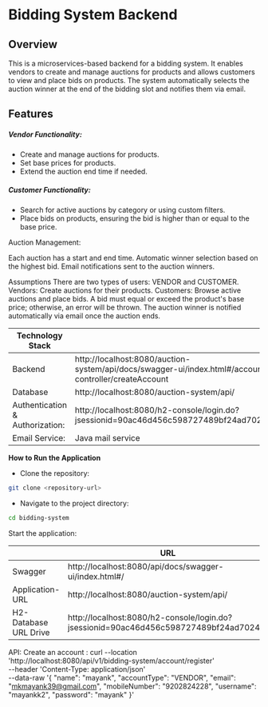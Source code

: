 # Bidding System Backend
## Overview
This is a microservices-based backend for a bidding system. It enables vendors to create and manage auctions for products and allows customers to view and place bids on products. The system automatically selects the auction winner at the end of the bidding slot and notifies them via email.

## Features
##### Vendor Functionality:

- Create and manage auctions for products.
- Set base prices for products.
- Extend the auction end time if needed.
##### Customer Functionality:

- Search for active auctions by category or using custom filters.
- Place bids on products, ensuring the bid is higher than or equal to the base price.
  
Auction Management:

Each auction has a start and end time.
Automatic winner selection based on the highest bid.
Email notifications sent to the auction winners.

Assumptions
There are two types of users: VENDOR and CUSTOMER.
Vendors: Create auctions for their products.
Customers: Browse active auctions and place bids.
A bid must equal or exceed the product's base price; otherwise, an error will be thrown.
The auction winner is notified automatically via email once the auction ends.


| Technology Stack |  |
| ------ | ------ |
| Backend | http://localhost:8080/auction-system/api/docs/swagger-ui/index.html#/account-controller/createAccount |
| Database | http://localhost:8080/auction-system/api/ |
| Authentication & Authorization: | http://localhost:8080/h2-console/login.do?jsessionid=90ac46d456c598727489bf24ad70248f |
| Email Service: | Java mail service |


**How to Run the Application**

- Clone the repository:
```sh
git clone <repository-url>
```
- Navigate to the project directory:
```sh
cd bidding-system
```

Start the application:

|        | URL |
| ------ | ------ |
| Swagger | http://localhost:8080/api/docs/swagger-ui/index.html#/ |
| Application-URL | http://localhost:8080/auction-system/api/ |
| H2-Database URL Drive | http://localhost:8080/h2-console/login.do?jsessionid=90ac46d456c598727489bf24ad70248f |


API:
Create an account :
curl --location 'http://localhost:8080/api/v1/bidding-system/account/register' \
--header 'Content-Type: application/json' \
--data-raw '{
    "name": "mayank",
    "accountType": "VENDOR",
    "email": "mkmayank39@gmail.com",
    "mobileNumber": "9202824228",
    "username": "mayankk2",
    "password": "mayank"
}'
